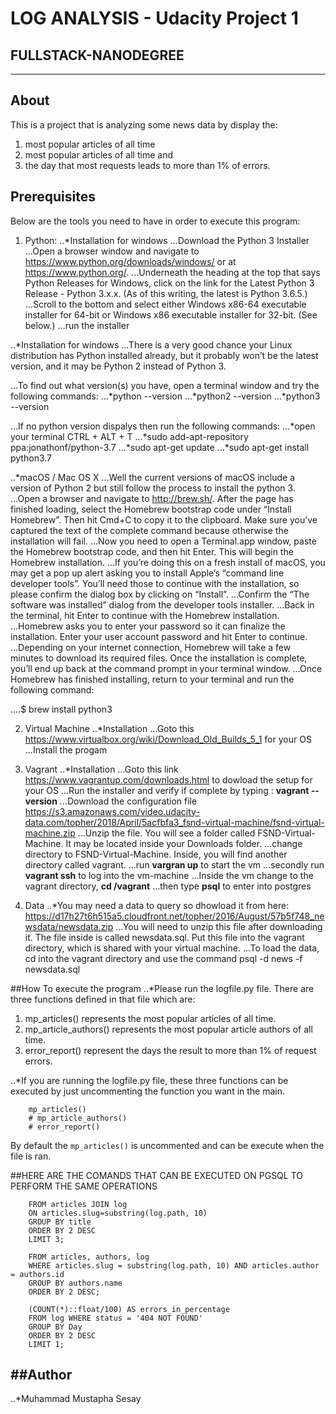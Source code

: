 
# LOG ANALYSIS - Udacity Project 1
## FULLSTACK-NANODEGREE
------
## About

This is a project that is analyzing some news data by display the: 
1. most popular articles of all time
2. most popular articles of all time and
3. the day that most requests leads to more than 1% of errors.

## Prerequisites
Below are the tools you need to have in order to execute this program:
1. Python:
..*Installation for windows
...Download the Python 3 Installer
...Open a browser window and navigate to https://www.python.org/downloads/windows/ or at https://www.python.org/.
...Underneath the heading at the top that says Python Releases for Windows, click on the link for the Latest Python 3 Release - Python 3.x.x. (As of this writing, the latest is Python 3.6.5.)
...Scroll to the bottom and select either Windows x86-64 executable installer for 64-bit or Windows x86 executable installer for 32-bit. (See below.)
...run the installer

..*Installation for windows
...There is a very good chance your Linux distribution has Python installed already, but it probably won’t be the latest version, and it may be Python 2 instead of Python 3.

...To find out what version(s) you have, open a terminal window and try the following commands:
...*python --version
...*python2 --version
...*python3 --version

...If no python version dispalys then run the following commands:
...*open your terminal CTRL + ALT + T
...*sudo add-apt-repository ppa:jonathonf/python-3.7
...*sudo apt-get update
...*sudo apt-get install python3.7

..*macOS / Mac OS X
...Well the current versions of macOS include a version of Python 2 but still follow the process to install the python 3.
...Open a browser and navigate to http://brew.sh/. After the page has finished loading, select the Homebrew bootstrap code under “Install Homebrew”. Then hit Cmd+C to copy it to the clipboard. Make sure you’ve captured the text of the complete command because otherwise the installation will fail.
...Now you need to open a Terminal.app window, paste the Homebrew bootstrap code, and then hit Enter. This will begin the Homebrew installation.
...If you’re doing this on a fresh install of macOS, you may get a pop up alert asking you to install Apple’s “command line developer tools”. You’ll need those to continue with the installation, so please confirm the dialog box by clicking on “Install”.
...Confirm the “The software was installed” dialog from the developer tools installer.
...Back in the terminal, hit Enter to continue with the Homebrew installation.
...Homebrew asks you to enter your password so it can finalize the installation. Enter your user account password and hit Enter to continue.
...Depending on your internet connection, Homebrew will take a few minutes to download its required files. Once the installation is complete, you’ll end up back at the command prompt in your terminal window.
...Once Homebrew has finished installing, return to your terminal and run the following command:

....$ brew install python3

2. Virtual Machine
..*Installation
...Goto this https://www.virtualbox.org/wiki/Download_Old_Builds_5_1 for your OS
...Install the progam

3. Vagrant
..*Installation
...Goto this link https://www.vagrantup.com/downloads.html to dowload the setup for your OS
...Run the installer and verify if complete by typing : **vagrant --version**
...Download the configuration file https://s3.amazonaws.com/video.udacity-data.com/topher/2018/April/5acfbfa3_fsnd-virtual-machine/fsnd-virtual-machine.zip
...Unzip the file. You will see a folder called FSND-Virtual-Machine. It may be located inside your Downloads folder.
...change directory to FSND-Virtual-Machine. Inside, you will find another directory called vagrant.
...run **vargran up** to start the vm
...secondly run **vagrant ssh** to log into the vm-machine
...Inside the vm change to the vagrant directory, **cd /vagrant**
...then type **psql** to enter into postgres 

4. Data
..*You may need a data to query so dhowload it from here: https://d17h27t6h515a5.cloudfront.net/topher/2016/August/57b5f748_newsdata/newsdata.zip
...You will need to unzip this file after downloading it. The file inside is called newsdata.sql. Put this file into the vagrant directory, which is shared with your virtual machine.
...To load the data, cd into the vagrant directory and use the command psql -d news -f newsdata.sql


##How To execute the program
..*Please run the logfile.py file. 
There are three functions defined in that file which are:
1. mp_articles() represents the most popular articles of all time.
2. mp_article_authors() represents the most popular article authors of all time.
3. error_report() represent the days the result to more than 1% of request errors.

..*If you are running the logfile.py file, these three functions can be executed by just uncommenting the function you want in the main.
```if __name__ == '__main__':
    mp_articles()
    # mp_article_authors()
    # error_report()
```
By default the `mp_articles()` is uncommented and can be execute when the file is ran.


##HERE ARE THE COMANDS THAT CAN BE EXECUTED ON PGSQL TO PERFORM THE SAME OPERATIONS

<!-- The commands below return the top 3 most popular articles from the 'database'. -->
```SELECT title, COUNT(*) AS total_no_views 
    FROM articles JOIN log 
    ON articles.slug=substring(log.path, 10) 
    GROUP BY title 
    ORDER BY 2 DESC 
    LIMIT 3;
```

 <!-- This command return the most popular article authors of all time -->
```SELECT authors.name, count(*) AS total_no_views
    FROM articles, authors, log 
    WHERE articles.slug = substring(log.path, 10) AND articles.author = authors.id
    GROUP BY authors.name 
    ORDER BY 2 DESC;
```

<!-- This command return all the days that leads to more than 1% of requests errors -->
```SELECT to_char(time,'MONTH DD,YYYY') AS Day, 
    (COUNT(*)::float/100) AS errors_in_percentage 
    FROM log WHERE status = '404 NOT FOUND' 
    GROUP BY Day 
    ORDER BY 2 DESC 
    LIMIT 1; 
```
##Author
---
..*Muhammad Mustapha Sesay
